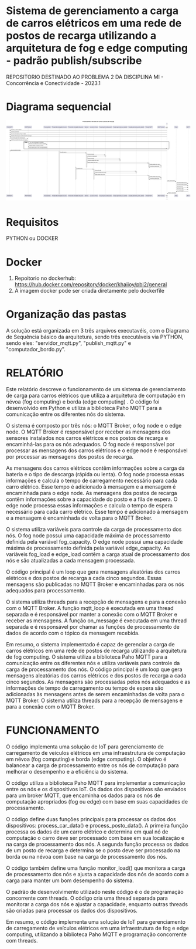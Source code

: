 # Sistema de gerenciamento a carga de carros elétricos em uma rede de postos de recarga utilizando a arquitetura de fog e edge computing - padrão publish/subscribe
REPOSITORIO DESTINADO AO PROBLEMA 2 DA DISCIPLINA MI - Concorrência e Conectividade - 2023.1

# Diagrama sequencial
![Diagrama sequencial](https://github.com/Yamazaki-Khaio/pbl2-IoT/blob/khaio/Diagram%20Sequencial.png)

# Requisitos 
PYTHON ou DOCKER

# 

# Docker
1. Repoitorio no dockerhub: https://hub.docker.com/repository/docker/khaiioy/pbl2/general
2. A imagem docker pode ser criada diretamente pelo dockerfile


# Organização das pastas
A solução está organizada em 3 três arquivos executavéis, com o Diagrama de Sequência básico da arquitetura, sendo três executáveis via PYTHON, sendo eles: "servidor_mqtt.py", "publish_mqtt.py" e "computador_bordo.py".

# RELATÓRIO

Este relatório descreve o funcionamento de um sistema de gerenciamento de carga para carros elétricos que utiliza a arquitetura de computação em névoa (fog computing) e borda (edge computing) . O código foi desenvolvido em Python e utiliza a biblioteca Paho MQTT para a comunicação entre os diferentes nós do sistema.

O sistema é composto por três nós: o MQTT Broker, o fog node e o edge node. O MQTT Broker é responsável por receber as mensagens dos sensores instalados nos carros elétricos e nos postos de recarga e encaminhá-las para os nós adequados. O fog node é responsável por processar as mensagens dos carros elétricos e o edge node é responsável por processar as mensagens dos postos de recarga.

As mensagens dos carros elétricos contêm informações sobre a carga da bateria e o tipo de descarga (rápida ou lenta). O fog node processa essas informações e calcula o tempo de carregamento necessário para cada carro elétrico. Esse tempo é adicionado à mensagem e a mensagem é encaminhada para o edge node. As mensagens dos postos de recarga contêm informações sobre a capacidade do posto e a fila de espera. O edge node processa essas informações e calcula o tempo de espera necessário para cada carro elétrico. Esse tempo é adicionado à mensagem e a mensagem é encaminhada de volta para o MQTT Broker.

O sistema utiliza variáveis para controle da carga de processamento dos nós. O fog node possui uma capacidade máxima de processamento definida pela variável fog_capacity. O edge node possui uma capacidade máxima de processamento definida pela variável edge_capacity. As variáveis fog_load e edge_load contêm a carga atual de processamento dos nós e são atualizadas a cada mensagem processada.

O código principal é um loop que gera mensagens aleatórias dos carros elétricos e dos postos de recarga a cada cinco segundos. Essas mensagens são publicadas no MQTT Broker e encaminhadas para os nós adequados para processamento.

O sistema utiliza threads para a recepção de mensagens e para a conexão com o MQTT Broker. A função mqtt_loop é executada em uma thread separada e é responsável por manter a conexão com o MQTT Broker e receber as mensagens. A função on_message é executada em uma thread separada e é responsável por chamar as funções de processamento de dados de acordo com o tópico da mensagem recebida.

Em resumo, o sistema implementado é capaz de gerenciar a carga de carros elétricos em uma rede de postos de recarga utilizando a arquitetura de fog computing. O sistema utiliza a biblioteca Paho MQTT para a comunicação entre os diferentes nós e utiliza variáveis para controle da carga de processamento dos nós. O código principal é um loop que gera mensagens aleatórias dos carros elétricos e dos postos de recarga a cada cinco segundos. As mensagens são processadas pelos nós adequados e as informações de tempo de carregamento ou tempo de espera são adicionadas às mensagens antes de serem encaminhadas de volta para o MQTT Broker. O sistema utiliza threads para a recepção de mensagens e para a conexão com o MQTT Broker.

# FUNCIONAMENTO

O código implementa uma solução de IoT para gerenciamento de carregamento de veículos elétricos em uma infraestrutura de computação em névoa (fog computing) e borda (edge computing). O objetivo é balancear a carga de processamento entre os nós de computação para melhorar o desempenho e a eficiência do sistema.

O código utiliza a biblioteca Paho MQTT para implementar a comunicação entre os nós e os dispositivos IoT. Os dados dos dispositivos são enviados para um broker MQTT, que encaminha os dados para os nós de computação apropriados (fog ou edge) com base em suas capacidades de processamento.

O código define duas funções principais para processar os dados dos dispositivos: process_car_data() e process_posto_data(). A primeira função processa os dados de um carro elétrico e determina em qual nó de computação o carro deve ser processado com base em sua localização e na carga de processamento dos nós. A segunda função processa os dados de um posto de recarga e determina se o posto deve ser processado na borda ou na névoa com base na carga de processamento dos nós.

O código também define uma função monitor_load() que monitora a carga de processamento dos nós e ajusta a capacidade dos nós de acordo com a carga para manter um bom desempenho do sistema.

O padrão de desenvolvimento utilizado neste código é o de programação concorrente com threads. O código cria uma thread separada para monitorar a carga dos nós e ajustar a capacidade, enquanto outras threads são criadas para processar os dados dos dispositivos.

Em resumo, o código implementa uma solução de IoT para gerenciamento de carregamento de veículos elétricos em uma infraestrutura de fog e edge computing, utilizando a biblioteca Paho MQTT e programação concorrente com threads.
